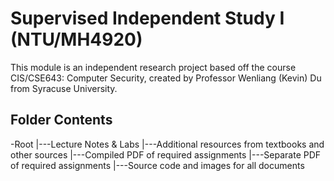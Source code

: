 # Supervised Independent Study I (NTU/MH4920)
This module is an independent research project based off the course CIS/CSE643: Computer Security, created by Professor Wenliang (Kevin) Du from Syracuse University.

## Folder Contents

-Root
|---Lecture Notes & Labs
|---Additional resources from textbooks and other sources
|---Compiled PDF of required assignments
   |---Separate PDF of required assignments
   |---Source code and images for all documents
